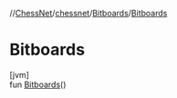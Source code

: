 //[ChessNet](../../../index.md)/[chessnet](../index.md)/[Bitboards](index.md)/[Bitboards](-bitboards.md)

# Bitboards

[jvm]\
fun [Bitboards](-bitboards.md)()
